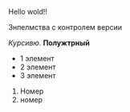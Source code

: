 Hello wold!!


Знпелмства с контролем версии

*Курсивю.*
**Полужтрный**

* 1 элемент
* 2 элемент
* 3 элемент

1. Номер
2. номер

